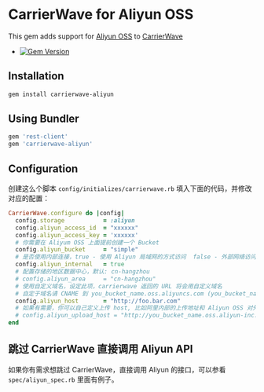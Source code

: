 # CarrierWave for Aliyun OSS

This gem adds support for [Aliyun OSS](http://oss.aliyun.com) to [CarrierWave](https://github.com/jnicklas/carrierwave/)

- [![Gem Version](https://badge.fury.io/rb/carrierwave-aliyun.png)](https://rubygems.org/gems/carrierwave-aliyun)

## Installation

```bash
gem install carrierwave-aliyun
```

## Using Bundler

```ruby
gem 'rest-client'
gem 'carrierwave-aliyun'
```

## Configuration

创建这么个脚本 `config/initializes/carrierwave.rb` 填入下面的代码，并修改对应的配置：

```ruby
CarrierWave.configure do |config|
  config.storage           = :aliyun
  config.aliyun_access_id  = "xxxxxx"
  config.aliyun_access_key = 'xxxxxx'
  # 你需要在 Aliyum OSS 上面提前创建一个 Bucket
  config.aliyun_bucket     = "simple"
  # 是否使用内部连接，true - 使用 Aliyun 局域网的方式访问  false - 外部网络访问
  config.aliyun_internal   = true
  # 配置存储的地区数据中心，默认: cn-hangzhou
  # config.aliyun_area     = "cn-hangzhou"
  # 使用自定义域名，设定此项，carrierwave 返回的 URL 将会用自定义域名
  # 自定于域名请 CNAME 到 you_bucket_name.oss.aliyuncs.com (you_bucket_name 是你的 bucket 的名称)
  config.aliyun_host       = "http://foo.bar.com"
  # 如果有需要，你可以自己定义上传 host, 比如阿里内部的上传地址和 Aliyun OSS 对外的不同，可以在这里定义，没有需要可以不用配置
  # config.aliyun_upload_host = "http://you_bucket_name.oss.aliyun-inc.com"
end
```

## 跳过 CarrierWave 直接调用 Aliyun API

如果你有需求想跳过 CarrierWave，直接调用 Aliyun 的接口，可以参看 `spec/aliyun_spec.rb` 里面有例子。
